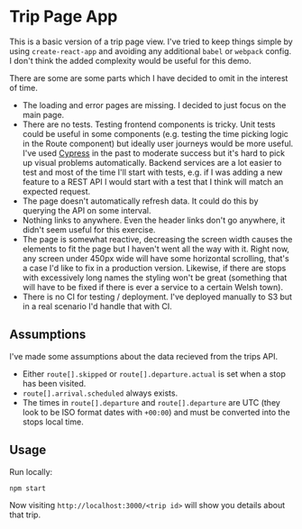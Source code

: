 # Trip Page App

This is a basic version of a trip page view. I've tried to keep things simple by using `create-react-app` and avoiding any additional `babel` or `webpack` config. I don't think the added complexity would be useful for this demo.

There are some are some parts which I have decided to omit in the interest of time.
- The loading and error pages are missing. I decided to just focus on the main page.
- There are no tests. Testing frontend components is tricky. Unit tests could be useful in some components (e.g. testing the time picking logic in the Route component) but ideally user journeys would be more useful. I've used [Cypress](https://www.cypress.io/) in the past to moderate success but it's hard to pick up visual problems automatically. Backend services are a lot easier to test and most of the time I'll start with tests, e.g. if I was adding a new feature to a REST API I would start with a test that I think will match an expected request.
- The page doesn't automatically refresh data. It could do this by querying the API on some interval.
- Nothing links to anywhere. Even the header links don't go anywhere, it didn't seem useful for this exercise.
- The page is somewhat reactive, decreasing the screen width causes the elements to fit the page but I haven't went all the way with it. Right now, any screen under 450px wide will have some horizontal scrolling, that's a case I'd like to fix in a production version. Likewise, if there are stops with excessively long names the styling won't be great (something that will have to be fixed if there is ever a service to a certain Welsh town).
- There is no CI for testing / deployment. I've deployed manually to S3 but in a real scenario I'd handle that with CI.

## Assumptions

I've made some assumptions about the data recieved from the trips API.

- Either `route[].skipped` or `route[].departure.actual` is set when a stop has been visited.
- `route[].arrival.scheduled` always exists.
- The times in `route[].departure` and `route[].departure` are UTC (they look to be ISO format dates with `+00:00`) and must be converted into the stops local time.

## Usage

Run locally:
```sh
npm start
```

Now visiting `http://localhost:3000/<trip id>` will show you details about that trip.
